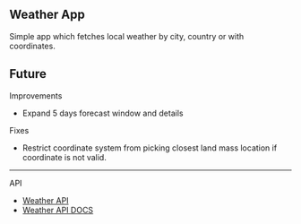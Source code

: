 ## Weather App

Simple app which fetches local weather by city, country or with coordinates.

Future
---
Improvements
- Expand 5 days forecast window and details

Fixes
- Restrict coordinate system from picking closest land mass location if coordinate is not valid.

---
API
- [Weather API](https://www.weatherapi.com/)
- [Weather API DOCS](https://www.weatherapi.com/docs)
